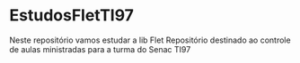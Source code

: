 # EstudosFletTI97
 Neste repositório  vamos estudar a lib Flet
 Repositório destinado ao controle de aulas ministradas para a turma do Senac TI97
